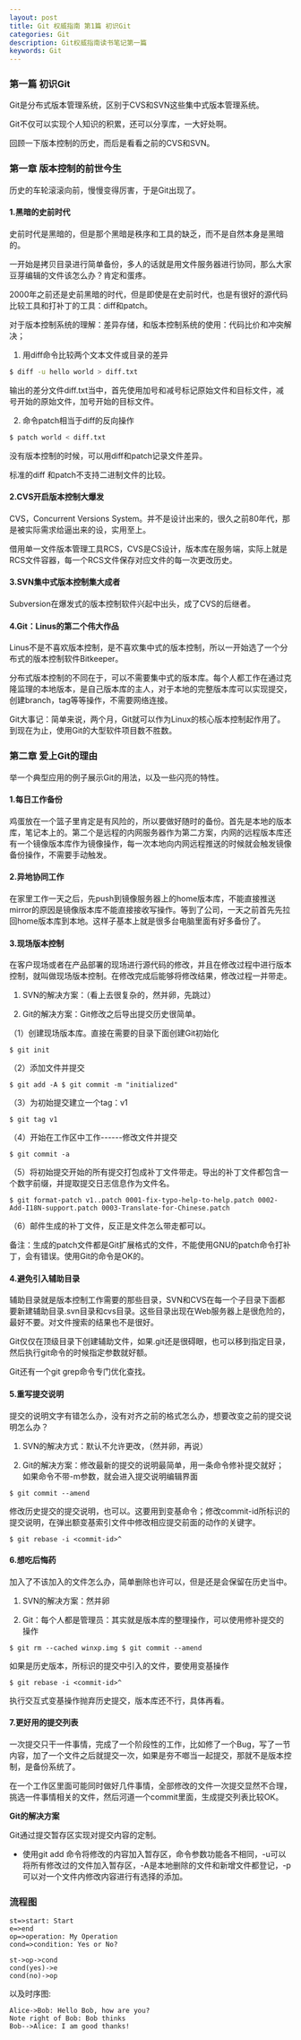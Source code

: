 ```yaml
---
layout: post
title: Git 权威指南 第1篇 初识Git
categories: Git
description: Git权威指南读书笔记第一篇
keywords: Git
---
```


### 第一篇 初识Git

Git是分布式版本管理系统，区别于CVS和SVN这些集中式版本管理系统。

Git不仅可以实现个人知识的积累，还可以分享库，一大好处啊。

回顾一下版本控制的历史，而后是看看之前的CVS和SVN。

### 第一章 版本控制的前世今生

历史的车轮滚滚向前，慢慢变得厉害，于是Git出现了。

#### 1.黑暗的史前时代

史前时代是黑暗的，但是那个黑暗是秩序和工具的缺乏，而不是自然本身是黑暗的。

一开始是拷贝目录进行简单备份，多人的话就是用文件服务器进行协同，那么大家豆芽编辑的文件该怎么办？肯定和蛋疼。

2000年之前还是史前黑暗的时代，但是即使是在史前时代，也是有很好的源代码比较工具和打补丁的工具：diff和patch。

对于版本控制系统的理解：差异存储，和版本控制系统的使用：代码比价和冲突解决；

1. 用diff命令比较两个文本文件或目录的差异

```bash
$ diff -u hello world > diff.txt
```

输出的差分文件diff.txt当中，首先使用加号和减号标记原始文件和目标文件，减号开始的原始文件，加号开始的目标文件。

2. 命令patch相当于diff的反向操作

```bash
$ patch world < diff.txt
```

没有版本控制的时候，可以用diff和patch记录文件差异。

标准的diff 和patch不支持二进制文件的比较。

#### 2.CVS开启版本控制大爆发

CVS，Concurrent Versions System。并不是设计出来的，很久之前80年代，那是被实际需求给逼出来的设，实用至上。

借用单一文件版本管理工具RCS，CVS是CS设计，版本库在服务端，实际上就是RCS文件容器，每一个RCS文件保存对应文件的每一次更改历史。

#### 3.SVN集中式版本控制集大成者

Subversion在爆发式的版本控制软件兴起中出头，成了CVS的后继者。

#### 4.Git：Linus的第二个伟大作品

Linus不是不喜欢版本控制，是不喜欢集中式的版本控制，所以一开始选了一个分布式的版本控制软件Bitkeeper。

分布式版本控制的不同在于，可以不需要集中式的版本库。每个人都工作在通过克隆监理的本地版本，是自己版本库的主人，对于本地的完整版本库可以实现提交，创建branch，tag等等操作，不需要网络连接。

Git大事记：简单来说，两个月，Git就可以作为Linux的核心版本控制起作用了。到现在为止，使用Git的大型软件项目数不胜数。

### 第二章 爱上Git的理由

举一个典型应用的例子展示Git的用法，以及一些闪亮的特性。

#### 1.每日工作备份

鸡蛋放在一个篮子里肯定是有风险的，所以要做好随时的备份。首先是本地的版本库，笔记本上的。第二个是远程的内网服务器作为第二方案，内网的远程版本库还有一个镜像版本库作为镜像操作，每一次本地向内网远程推送的时候就会触发镜像备份操作，不需要手动触发。

#### 2.异地协同工作

在家里工作一天之后，先push到镜像服务器上的home版本库，不能直接推送mirror的原因是镜像版本库不能直接接收写操作。等到了公司，一天之前首先先拉回home版本库到本地。这样子基本上就是很多台电脑里面有好多备份了。

#### 3.现场版本控制

在客户现场或者在产品部署的现场进行源代码的修改，并且在修改过程中进行版本控制，就叫做现场版本控制。在修改完成后能够将修改结果，修改过程一并带走。

1. SVN的解决方案：（看上去很复杂的，然并卵，先跳过）

2. Git的解决方案：Git修改之后导出提交历史很简单。

（1）创建现场版本库。直接在需要的目录下面创建Git初始化

`$ git init`

（2）添加文件并提交

`
$ git add -A
$ git commit -m "initialized"
`

（3）为初始提交建立一个tag：v1

`$ git tag v1`

（4）开始在工作区中工作------修改文件并提交

`$ git commit -a`

（5）将初始提交开始的所有提交打包成补丁文件带走。导出的补丁文件都包含一个数字前缀，并提取提交日志信息作为文件名。

`
$ git format-patch v1..patch
0001-fix-typo-help-to-help.patch
0002-Add-I18N-support.patch
0003-Translate-for-Chinese.patch
`

（6）邮件生成的补丁文件，反正是文件怎么带走都可以。

备注：生成的patch文件都是Git扩展格式的文件，不能使用GNU的patch命令打补丁，会有错误。使用Git的命令是OK的。

#### 4.避免引入辅助目录

辅助目录就是版本控制工作需要的那些目录，SVN和CVS在每一个子目录下面都要新建辅助目录.svn目录和cvs目录。这些目录出现在Web服务器上是很危险的，最好不要。对文件搜索的结果也不是很好。

Git仅仅在顶级目录下创建辅助文件，如果.git还是很碍眼，也可以移到指定目录，然后执行git命令的时候指定参数就好额。

Git还有一个git grep命令专门优化查找。

#### 5.重写提交说明

提交的说明文字有错怎么办，没有对齐之前的格式怎么办，想要改变之前的提交说明怎么办？

1. SVN的解决方式：默认不允许更改，（然并卵，再说）

2. Git的解决方案：修改最新的提交的说明最简单，用一条命令修补提交就好；如果命令不带-m参数，就会进入提交说明编辑界面

`
$ git commit --amend
`

修改历史提交的提交说明，也可以。这要用到变基命令；修改commit-id所标识的提交说明，在弹出额变基索引文件中修改相应提交前面的动作的关键字。

`
$ git rebase -i <commit-id>^
`

#### 6.想吃后悔药

加入了不该加入的文件怎么办，简单删除也许可以，但是还是会保留在历史当中。

1. SVN的解决方案：然并卵

2. Git：每个人都是管理员：其实就是版本库的整理操作，可以使用修补提交的操作

`
$ git rm --cached winxp.img
$ git commit --amend
`

如果是历史版本，<commit-id>所标识的提交中引入的文件，要使用变基操作

`
$ git rebase -i <commit-id>^
`

执行交互式变基操作抛弃历史提交，版本库还不行，具体再看。

#### 7.更好用的提交列表

一次提交只干一件事情，完成了一个阶段性的工作，比如修了一个Bug，写了一节内容，加了一个文件之后就提交一次，如果是夯不啷当一起提交，那就不是版本控制，是备份系统了。

在一个工作区里面可能同时做好几件事情，全部修改的文件一次提交显然不合理，挑选一件事情相关的文件，然后河道一个commit里面，生成提交列表比较OK。

**Git的解决方案**

Git通过提交暂存区实现对提交内容的定制。

- 使用git add 命令将修改的内容加入暂存区，命令参数功能各不相同，-u可以将所有修改过的文件加入暂存区，-A是本地删除的文件和新增文件都登记，-p可以对一个文件内修改内容进行有选择的添加。

### 流程图
```flow
st=>start: Start
e=>end
op=>operation: My Operation
cond=>condition: Yes or No?

st->op->cond
cond(yes)->e
cond(no)->op
```

以及时序图:

```sequence
Alice->Bob: Hello Bob, how are you?
Note right of Bob: Bob thinks
Bob-->Alice: I am good thanks!
```


